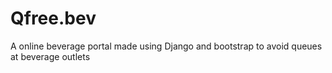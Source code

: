 # Qfree.bev
A online beverage portal made using Django and bootstrap to avoid queues at beverage outlets
